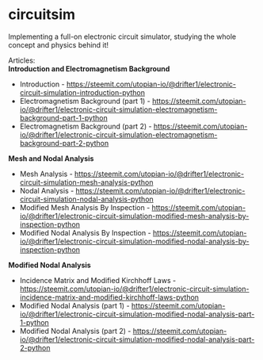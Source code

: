 # circuitsim
Implementing a full-on electronic circuit simulator, studying the whole concept and physics behind it!

Articles:  
**Introduction and Electromagnetism Background**  
- Introduction - https://steemit.com/utopian-io/@drifter1/electronic-circuit-simulation-introduction-python  
- Electromagnetism Background (part 1) - https://steemit.com/utopian-io/@drifter1/electronic-circuit-simulation-electromagnetism-background-part-1-python  
- Electromagnetism Background (part 2) - https://steemit.com/utopian-io/@drifter1/electronic-circuit-simulation-electromagnetism-background-part-2-python

**Mesh and Nodal Analysis**  
- Mesh Analysis - https://steemit.com/utopian-io/@drifter1/electronic-circuit-simulation-mesh-analysis-python  
- Nodal Analysis - https://steemit.com/utopian-io/@drifter1/electronic-circuit-simulation-nodal-analysis-python  
- Modified Mesh Analysis By Inspection - https://steemit.com/utopian-io/@drifter1/electronic-circuit-simulation-modified-mesh-analysis-by-inspection-python  
- Modified Nodal Analysis By Inspection - https://steemit.com/utopian-io/@drifter1/electronic-circuit-simulation-modified-nodal-analysis-by-inspection-python

**Modified Nodal Analysis** 
- Incidence Matrix and Modified Kirchhoff Laws - https://steemit.com/utopian-io/@drifter1/electronic-circuit-simulation-incidence-matrix-and-modified-kirchhoff-laws-python  
- Modified Nodal Analysis (part 1) - https://steemit.com/utopian-io/@drifter1/electronic-circuit-simulation-modified-nodal-analysis-part-1-python  
- Modified Nodal Analysis (part 2) - https://steemit.com/utopian-io/@drifter1/electronic-circuit-simulation-modified-nodal-analysis-part-2-python  
